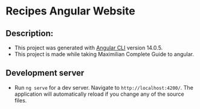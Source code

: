# Recipes Angular Website
## Description:
- This project was generated with [Angular CLI](https://github.com/angular/angular-cli) version 14.0.5.
- This project is made while taking Maximilian Complete Guide to angular.

## Development server

- Run `ng serve` for a dev server. Navigate to `http://localhost:4200/`. The application will automatically reload if you change any of the source files.



